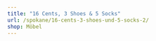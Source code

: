 ```yaml
---
title: "16 Cents, 3 Shoes & 5 Socks"
url: /spokane/16-cents-3-shoes-und-5-socks-2/
shop: Möbel
---
```

